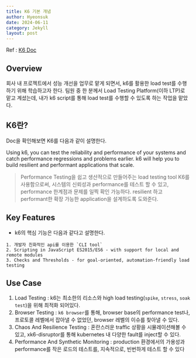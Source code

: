 ```yaml
---
title: K6 기본 개념
author: Hyeonsuk
date: 2024-06-11
category: Jekyll
layout: post
---
```



Ref : [K6 Doc][1]


## Overview
회사 내 프로젝트에서 성능 개선을 업무로 맡게 되면서, k6를 활용한 load test를 수행하기 위해 학습하고자 한다.
팀원 중 한 분께서 Load Testing Platform(이하 LTP)로 맡고 계셨는데, 내가 k6 script를 통해 load test를 수행할 수 있도록 하는 작업을 맡았다.


## K6란?
Doc을 확인해보면 K6를 다음과 같이 설명한다.

Using k6, you can test the reliability and performance of your systems and catch performance regressions and problems earlier. k6 will help you to build resilient and performant applications that scale.

> Performance Testing을 쉽고 생산적으로 만들어주는 load testing tool
> K6를 사용함으로써, 시스템의 신뢰성과 performance를 테스트 할 수 있고, performance 한계점과 문제를 일찍 확인 가능하다.
> resilient 하고 performant한 확장 가능한 application을 설계하도록 도와준다.

## Key Features
- k6의 핵심 기능은 다음과 같다고 설명한다.
```
1. 개발자 친화적인 api를 이용한 `CLI tool`
2. Scripting in JavaScript ES2015/ES6 - with support for local and remote modules
3. Checks and Thresholds - for goal-oriented, automation-friendly load testing
```

## Use Case
1. Load Testing : k6는 최소한의 리소스와 high load testing(`spike`, `stress`, `soak test`)을 위해 최적화 되어있다.
2. Browser Testing : `k6 browser`를 통해, browser base의 performance test나, 프로토콜 레벨에서 잡아낼 수 없었던, browser 레벨의 이슈를 찾아낼 수 있다.
3. Chaos And Resilience Testing : 혼란스러운 traffic 상황을 시뮬레이션해볼 수 있고, xk6-disruptor를 통해 kubernetes 내 다양한 fault를 inject할 수 있다.
4. Performance And Synthetic Monitoring : production 환경에서의 가용성과 performance를 작은 로드의 테스트를, 지속적으로, 빈번하게 테스트 할 수 있다


[1]: https://k6.io/docs/